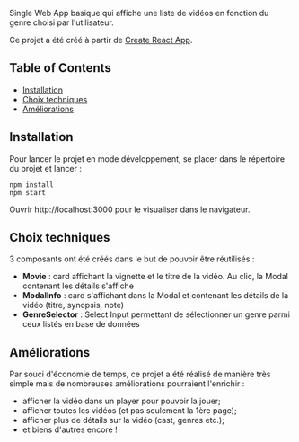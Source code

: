 
Single Web App basique qui affiche une liste de vidéos en fonction du genre choisi par l'utilisateur.

Ce projet a été créé à partir de [Create React App](https://github.com/facebookincubator/create-react-app).


## Table of Contents

- [Installation](#installation)
- [Choix techniques](#choix-techniques)
- [Améliorations](#améliorations)

## Installation

Pour lancer le projet en mode développement, se placer dans le répertoire du projet et lancer :

```
npm install
npm start
```

Ouvrir http://localhost:3000 pour le visualiser dans le navigateur.

## Choix techniques

3 composants ont été créés dans le but de pouvoir être réutilisés :

* **Movie** : card affichant la vignette et le titre de la vidéo. Au clic, la Modal contenant les détails s'affiche
* **ModalInfo** : card s'affichant dans la Modal et contenant les détails de la vidéo (titre, synopsis, note)
* **GenreSelector** : Select Input permettant de sélectionner un genre parmi ceux listés en base de données

## Améliorations

Par souci d'économie de temps, ce projet a été réalisé de manière très simple mais de nombreuses améliorations pourraient l'enrichir :

* afficher la vidéo dans un player pour pouvoir la jouer;
* afficher toutes les vidéos (et pas seulement la 1ère page);
* afficher plus de détails sur la vidéo (cast, genres etc.);
* et biens d'autres encore !
